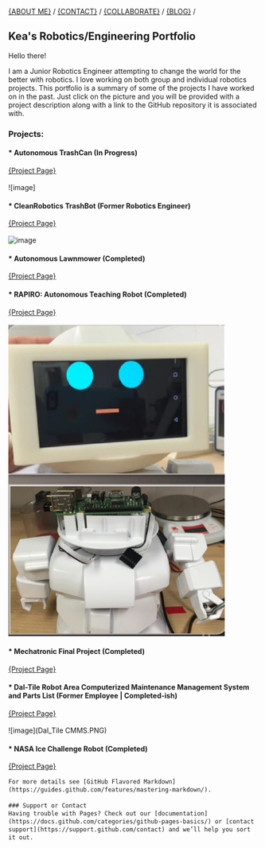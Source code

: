 
[{ABOUT ME}](https://kfrancis01.github.io/Portfolio_KeaFrancis.github.io/About) / 
[{CONTACT}](https://kfrancis01.github.io/Portfolio_KeaFrancis.github.io/Contact) / 
[{COLLABORATE}](keamfrancis96@gmail.com) / 
[{BLOG}]() / 

## Kea's Robotics/Engineering Portfolio

<p> Hello there! <p>
<p> I am a Junior Robotics Engineer attempting to change the world for the better with robotics. 
I love working on both group and individual robotics projects. This portfolio is a summary of some of the projects I have worked on in the past. 
Just click on the picture and you will be provided with a project description along with a link to the GitHub repository it is associated with. <p>


### Projects: <br/>
 #### * Autonomous TrashCan (In Progress) <br />
[{Project Page}](https://kfrancis01.github.io/Portfolio_KeaFrancis.github.io/Autonomous_TrashCan) <br/><br/>
![image]

 #### * CleanRobotics TrashBot (Former Robotics Engineer) <br/>
[{Project Page}](https://kfrancis01.github.io/Portfolio_KeaFrancis.github.io/CleanRobotics) <br/><br/>
![image]()

 #### * Autonomous Lawnmower (Completed) <br/>
[{Project Page}]() <br/>


 #### * RAPIRO: Autonomous Teaching Robot (Completed) <br/>
[{Project Page}]() <br/><br/>
![image](RAPIRO.PNG) <br/>

 #### * Mechatronic Final Project (Completed) <br/>
[{Project Page}](https://kfrancis01.github.io/Portfolio_KeaFrancis.github.io/Mech) <br/>


 #### * Dal-Tile Robot Area Computerized Maintenance Management System and Parts List (Former Employee | Completed-ish) <br/>
[{Project Page}](https://kfrancis01.github.io/Portfolio_KeaFrancis.github.io/CMMS)<br/><br/>
![image](Dal_Tile CMMS.PNG)

 #### * NASA Ice Challenge Robot (Completed) <br/>
[{Project Page}]() <br/>


```
For more details see [GitHub Flavored Markdown](https://guides.github.com/features/mastering-markdown/).

### Support or Contact
Having trouble with Pages? Check out our [documentation](https://docs.github.com/categories/github-pages-basics/) or [contact support](https://support.github.com/contact) and we’ll help you sort it out.
